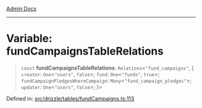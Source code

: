 [Admin Docs](/)

***

# Variable: fundCampaignsTableRelations

> `const` **fundCampaignsTableRelations**: `Relations`\<`"fund_campaigns"`, \{ `creator`: `One`\<`"users"`, `false`\>; `fund`: `One`\<`"funds"`, `true`\>; `fundCampaignPledgesWhereCampaign`: `Many`\<`"fund_campaign_pledges"`\>; `updater`: `One`\<`"users"`, `false`\>; \}\>

Defined in: [src/drizzle/tables/fundCampaigns.ts:113](https://github.com/PratapRathi/talawa-api/blob/72aae1e3507e4dd8ad32a69696c05d569e0ed095/src/drizzle/tables/fundCampaigns.ts#L113)

